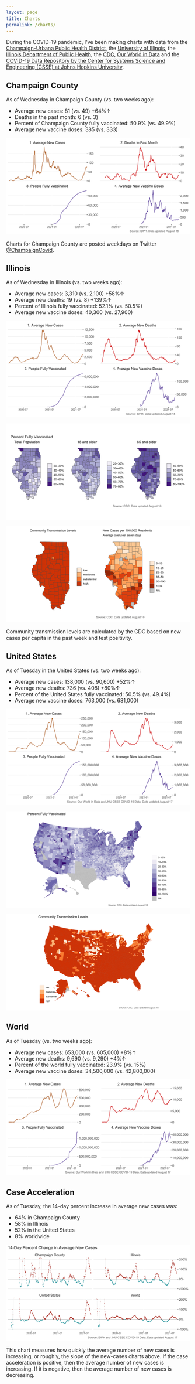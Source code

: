 ```yaml
---
layout: page
title: Charts
permalink: /charts/
---
```


During the COVID-19 pandemic, I've been making charts with data from the [Champaign-Urbana Public Health District](https://www.c-uphd.org/champaign-urbana-illinois-coronavirus-information.html), the [University of Illinois](https://go.illinois.edu/COVIDTestingData), the [Illinois Department of Public Health](http://www.dph.illinois.gov/covid19), the [CDC](https://covid.cdc.gov/covid-data-tracker/), [Our World in Data](https://github.com/owid/covid-19-data/tree/master/public/data) and the [COVID-19 Data Repository by the Center for Systems Science and Engineering (CSSE) at Johns Hopkins University](https://github.com/CSSEGISandData/COVID-19).

## Champaign County

As of Wednesday in Champaign County (vs. two weeks ago):
  
  - Average new cases: 81 (vs. 49) +64%↑
  - Deaths in the past month: 6 (vs. 3)
  - Percent of Champaign County fully vaccinated: 50.9% (vs. 49.9%)
  - Average new vaccine doses: 385 (vs. 333)

![Champaign County Metrics](https://raw.githubusercontent.com/bzigterman/CUcovid/main/gh_action/Champaign_facet.png)

Charts for Champaign County are posted weekdays on Twitter [@ChampaignCovid](https://twitter.com/ChampaignCovid).

## Illinois

As of Wednesday in Illinois (vs. two weeks ago):
  
  - Average new cases: 3,310 (vs. 2,100) +58%↑
  - Average new deaths: 19 (vs. 8) +139%↑
  - Percent of Illinois fully vaccinated: 52.1% (vs. 50.5%)
  - Average new vaccine doses: 40,300 (vs. 27,900)

![Illinois Metrics](https://raw.githubusercontent.com/bzigterman/CUcovid/main/gh_action/IL_facet.png)

![Illinois CDC_vax_combined map](https://raw.githubusercontent.com/bzigterman/CUcovid/main/gh_action/IL_vax_combined.png)

![IL CDC_cases_transmission_IL map](https://raw.githubusercontent.com/bzigterman/CUcovid/main/gh_action/IL_cases_transmission.png)

Community transmission levels are calculated by the CDC based on new cases per capita in the past week and test positivity.

## United States

As of Tuesday in the United States (vs. two weeks ago):
  
  - Average new cases: 138,000 (vs. 90,600) +52%↑
  - Average new deaths: 736 (vs. 408) +80%↑
  - Percent of the United States fully vaccinated: 50.5% (vs. 49.4%)
  - Average new vaccine doses: 763,000 (vs. 681,000)

![USA Metrics](https://raw.githubusercontent.com/bzigterman/CUcovid/main/gh_action/US_facet.png)

![USA fully vaccinated map](https://raw.githubusercontent.com/bzigterman/CUcovid/main/gh_action/usa_vax_total.png)

![USA transmission levels map](https://raw.githubusercontent.com/bzigterman/CUcovid/main/gh_action/usa_transmission.png)

## World

As of Tuesday (vs. two weeks ago):
  
  - Average new cases: 653,000 (vs. 605,000) +8%↑
  - Average new deaths: 9,690 (vs. 9,290) +4%↑
  - Percent of the world fully vaccinated: 23.9% (vs. 15%)
  - Average new vaccine doses: 34,500,000 (vs. 42,800,000)

![World Metrics](https://raw.githubusercontent.com/bzigterman/CUcovid/main/gh_action/world_facet.png)

## Case Acceleration

As of Tuesday, the 14-day percent increase in average new cases was:
  
  - 64% in Champaign County
  - 58% in Illinois
  - 52% in the United States
  - 8% worldwide

![Case Acceleration](https://raw.githubusercontent.com/bzigterman/CUcovid/main/gh_action/new_cases_change_facet.png)

This chart measures how quickly the average number of new cases is increasing, or roughly, the slope of the new-cases charts above. If the case acceleration is positive, then the average number of new cases is increasing. If it is negative, then the average number of new cases is decreasing. 


